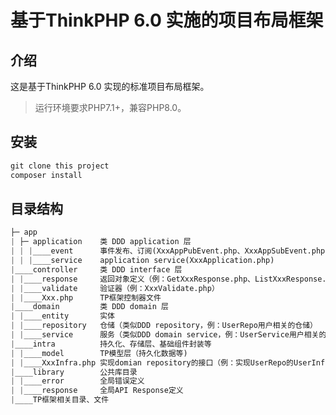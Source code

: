 基于ThinkPHP 6.0 实施的项目布局框架
===============

## 介绍
这是基于ThinkPHP 6.0 实现的标准项目布局框架。

> 运行环境要求PHP7.1+，兼容PHP8.0。

## 安装
```python
git clone this project
composer install
```

## 目录结构

```python
├─ app
| ├─ application    类 DDD application 层
| | |____event      事件发布、订阅(XxxAppPubEvent.php、XxxAppSubEvent.php)
| | |____service    application service(XxxApplication.php)
|____controller     类 DDD interface 层
| |____response     返回对象定义（例：GetXxxResponse.php、ListXxxResponse.php）
| |____validate     验证器（例：XxxValidate.php）
| |____Xxx.php      TP框架控制器文件
|____domain         类 DDD domain 层
| |____entity       实体
| |____repository   仓储（类似DDD repository，例：UserRepo用户相关的仓储）
| |____service      服务（类似DDD domain service，例：UserService用户相关的领域服务）
|____intra          持久化、存储层、基础组件封装等
| |____model        TP模型层（持久化数据等)
| |____XxxInfra.php 实现domian repository的接口（例：实现UserRepo的UserInfra），同时封装cache、db等基础组件
|____library        公共库目录
| |____error        全局错误定义
| |____response     全局API Response定义
|____TP框架相关目录、文件
```